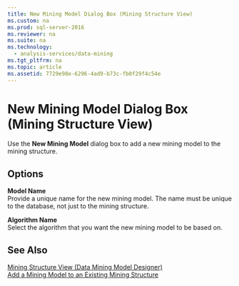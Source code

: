```yaml
---
title: New Mining Model Dialog Box (Mining Structure View)
ms.custom: na
ms.prod: sql-server-2016
ms.reviewer: na
ms.suite: na
ms.technology: 
  - analysis-services/data-mining
ms.tgt_pltfrm: na
ms.topic: article
ms.assetid: 7729e98e-6296-4ad9-b73c-fb0f29f4c54e
---
```

# New Mining Model Dialog Box (Mining Structure View)
  Use the **New Mining Model** dialog box to add a new mining model to the mining structure.  
  
## Options  
 **Model Name**  
 Provide a unique name for the new mining model. The name must be unique to the database, not just to the mining structure.  
  
 **Algorithm Name**  
 Select the algorithm that you want the new mining model to be based on.  
  
## See Also  
 [Mining Structure View &#40;Data Mining Model Designer&#41;](../../Topics/TopicNameNotContainA/Mining-Structure-View--Data-Mining-Model-Designer-.md)   
 [Add a Mining Model to an Existing Mining Structure](../../Topics/TopicNameContainA/Add-a-Mining-Model-to-an-Existing-Mining-Structure.md)  
  
  